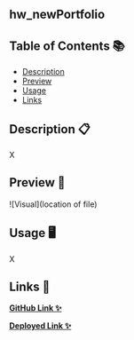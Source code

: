 ## hw_newPortfolio

## Table of Contents 📚

- [Description](#description)
- [Preview](#preview)
- [Usage](#usage)
- [Links](#links)

## Description 📋

X

## Preview 📸

![Visual](location of file)

## Usage 🖥

X

## Links 💾

**[GitHub Link ✨](https://github.com/mxhuisken/hw_newPortfolio)**

**[Deployed Link ✨]()**
